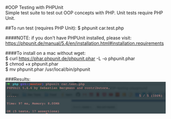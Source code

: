 #OOP Testing with PHPUnit  
Simple test suite to test out OOP concepts with PHP. Unit tests require PHP Unit.


##To run test (requires PHP Unit):
    $ phpunit car.test.php  

####NOTE: if you don't have PHPUnit installed, please visit:  
https://phpunit.de/manual/5.4/en/installation.html#installation.requirements

####To install on a mac without wget:  
    $ curl https://phar.phpunit.de/phpunit.phar -L -o phpunit.phar  
    $ chmod +x phpunit.phar  
    $ mv phpunit.phar /usr/local/bin/phpunit  


###Results:
![alt text](https://github.com/blakeface/OOP-testing-playground/blob/master/test_results.png "Test results from terminal")
